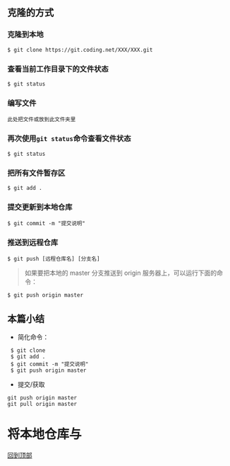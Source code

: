 ## 克隆的方式

### 克隆到本地

    $ git clone https://git.coding.net/XXX/XXX.git

### 查看当前工作目录下的文件状态

    $ git status 

### 编写文件

    此处把文件或放到此文件夹里    
### 再次使用`git status`命令查看文件状态

    $ git status 

### 把所有文件暂存区

    $ git add .
### 提交更新到本地仓库

    $ git commit -m "提交说明"

### 推送到远程仓库
    $ git push [远程仓库名] [分支名]

> 如果要把本地的 master 分支推送到 origin 服务器上，可以运行下面的命令：        

    $ git push origin master

## 本篇小结

- 简化命令：

```
 $ git clone
 $ git add .
 $ git commit -m "提交说明"
 $ git push origin master
```

- 提交/获取
```
git push origin master
git pull origin master
```

# 将本地仓库与
[回到顶部](#克隆的方式)

